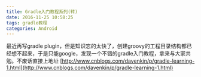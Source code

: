 ```yaml
---
title: Gradle入门教程系列(转)
date: 2016-11-25 10:58:25
tags: gradle教程
categories: Android
---
```

最近再写gradle plugin，但是知识忘的太快了，创建groovy的工程目录结构都已经想不起来，于是只能google，发现一个不错的gradle入门教程，拿来与大家共勉。不废话直接上地址
[http://www.cnblogs.com/davenkin/p/gradle-learning-1.html](http://www.cnblogs.com/davenkin/p/gradle-learning-1.html)
